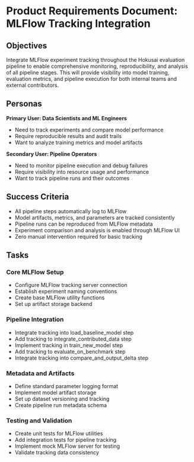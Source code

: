 # Product Requirements Document: MLFlow Tracking Integration

## Objectives

Integrate MLFlow experiment tracking throughout the Hokusai evaluation pipeline to enable comprehensive monitoring, reproducibility, and analysis of all pipeline stages. This will provide visibility into model training, evaluation metrics, and pipeline execution for both internal teams and external contributors.

## Personas

**Primary User: Data Scientists and ML Engineers**
- Need to track experiments and compare model performance
- Require reproducible results and audit trails
- Want to analyze training metrics and model artifacts

**Secondary User: Pipeline Operators**
- Need to monitor pipeline execution and debug failures
- Require visibility into resource usage and performance
- Want to track pipeline runs and their outcomes

## Success Criteria

- All pipeline steps automatically log to MLFlow
- Model artifacts, metrics, and parameters are tracked consistently
- Pipeline runs can be reproduced from MLFlow metadata
- Experiment comparison and analysis is enabled through MLFlow UI
- Zero manual intervention required for basic tracking

## Tasks

### Core MLFlow Setup
- Configure MLFlow tracking server connection
- Establish experiment naming conventions
- Create base MLFlow utility functions
- Set up artifact storage backend

### Pipeline Integration
- Integrate tracking into load_baseline_model step
- Add tracking to integrate_contributed_data step
- Implement tracking in train_new_model step
- Add tracking to evaluate_on_benchmark step
- Integrate tracking into compare_and_output_delta step

### Metadata and Artifacts
- Define standard parameter logging format
- Implement model artifact storage
- Set up dataset versioning and tracking
- Create pipeline run metadata schema

### Testing and Validation
- Create unit tests for MLFlow utilities
- Add integration tests for pipeline tracking
- Implement mock MLFlow server for testing
- Validate tracking data consistency